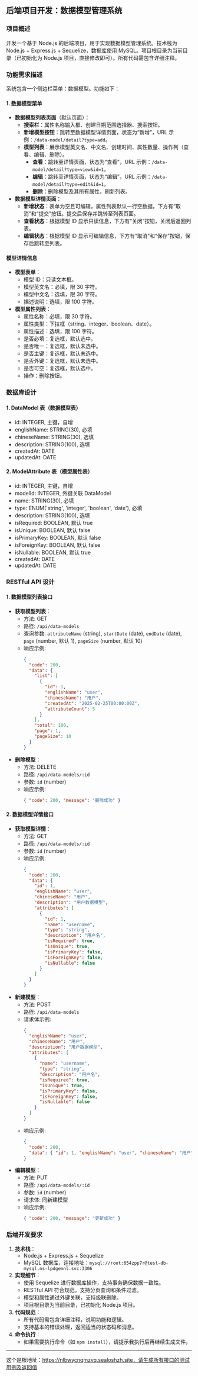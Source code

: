 ## 后端项目开发：数据模型管理系统

### 项目概述

开发一个基于 Node.js 的后端项目，用于实现数据模型管理系统。技术栈为 Node.js + Express.js + Sequelize，数据库使用 MySQL。项目根目录为当前目录（已初始化为 Node.js 项目，直接修改即可）。所有代码需包含详细注释。

### 功能需求描述

系统包含一个侧边栏菜单：数据模型。功能如下：

#### 1. 数据模型菜单

- **数据模型列表页面**（默认页面）：
  - **搜索栏**：属性名称输入框、创建日期范围选择器、搜索按钮。
  - **新增模型按钮**：跳转至数据模型详情页面，状态为“新增”，URL 示例：`/data-model/detail?type=add`。
  - **模型列表**：展示模型英文名、中文名、创建时间、属性数量、操作列（查看、编辑、删除）。
    - **查看**：跳转至详情页面，状态为“查看”，URL 示例：`/data-model/detail?type=view&id=1`。
    - **编辑**：跳转至详情页面，状态为“编辑”，URL 示例：`/data-model/detail?type=edit&id=1`。
    - **删除**：删除模型及其所有属性，刷新列表。
- **数据模型详情页面**：
  - **新增状态**：表单为空且可编辑，属性列表默认一行空数据，下方有“取消”和“提交”按钮。提交后保存并跳转至列表页面。
  - **查看状态**：根据模型 ID 显示只读信息，下方有“关闭”按钮，关闭后返回列表。
  - **编辑状态**：根据模型 ID 显示可编辑信息，下方有“取消”和“保存”按钮，保存后跳转至列表。

#### 模型详情信息

- **模型表单**：
  - 模型 ID：只读文本框。
  - 模型英文名：必填，限 30 字符。
  - 模型中文名：选填，限 30 字符。
  - 描述说明：选填，限 100 字符。
- **模型属性列表**：
  - 属性名称：必填，限 30 字符。
  - 属性类型：下拉框（string、integer、boolean、date）。
  - 属性描述：选填，限 100 字符。
  - 是否必填：复选框，默认选中。
  - 是否唯一：复选框，默认未选中。
  - 是否主键：复选框，默认未选中。
  - 是否外键：复选框，默认未选中。
  - 是否可空：复选框，默认选中。
  - 操作：删除按钮。

### 数据库设计

#### 1. DataModel 表（数据模型表）

- id: INTEGER, 主键，自增
- englishName: STRING(30), 必填
- chineseName: STRING(30), 选填
- description: STRING(100), 选填
- createdAt: DATE
- updatedAt: DATE

#### 2. ModelAttribute 表（模型属性表）

- id: INTEGER, 主键，自增
- modelId: INTEGER, 外键关联 DataModel
- name: STRING(30), 必填
- type: ENUM('string', 'integer', 'boolean', 'date'), 必填
- description: STRING(100), 选填
- isRequired: BOOLEAN, 默认 true
- isUnique: BOOLEAN, 默认 false
- isPrimaryKey: BOOLEAN, 默认 false
- isForeignKey: BOOLEAN, 默认 false
- isNullable: BOOLEAN, 默认 true
- createdAt: DATE
- updatedAt: DATE

### RESTful API 设计

#### 1. 数据模型列表接口

- **获取模型列表**：
  - 方法: GET
  - 路径: `/api/data-models`
  - 查询参数: `attributeName` (string), `startDate` (date), `endDate` (date), `page` (number, 默认 1), `pageSize` (number, 默认 10)
  - 响应示例:
    ```json
    {
      "code": 200,
      "data": {
        "list": [
          {
            "id": 1,
            "englishName": "user",
            "chineseName": "用户",
            "createdAt": "2025-02-25T00:00:00Z",
            "attributeCount": 5
          }
        ],
        "total": 100,
        "page": 1,
        "pageSize": 10
      }
    }
    ```
- **删除模型**：
  - 方法: DELETE
  - 路径: `/api/data-models/:id`
  - 参数: `id` (number)
  - 响应示例:
    ```json
    { "code": 200, "message": "删除成功" }
    ```

#### 2. 数据模型详情接口

- **获取模型详情**：
  - 方法: GET
  - 路径: `/api/data-models/:id`
  - 参数: `id` (number)
  - 响应示例:
    ```json
    {
      "code": 200,
      "data": {
        "id": 1,
        "englishName": "user",
        "chineseName": "用户",
        "description": "用户数据模型",
        "attributes": [
          {
            "id": 1,
            "name": "username",
            "type": "string",
            "description": "用户名",
            "isRequired": true,
            "isUnique": true,
            "isPrimaryKey": false,
            "isForeignKey": false,
            "isNullable": false
          }
        ]
      }
    }
    ```
- **新建模型**：
  - 方法: POST
  - 路径: `/api/data-models`
  - 请求体示例:
    ```json
    {
      "englishName": "user",
      "chineseName": "用户",
      "description": "用户数据模型",
      "attributes": [
        {
          "name": "username",
          "type": "string",
          "description": "用户名",
          "isRequired": true,
          "isUnique": true,
          "isPrimaryKey": false,
          "isForeignKey": false,
          "isNullable": false
        }
      ]
    }
    ```
  - 响应示例:
    ```json
    {
      "code": 200,
      "data": { "id": 1, "englishName": "user", "chineseName": "用户" }
    }
    ```
- **编辑模型**：
  - 方法: PUT
  - 路径: `/api/data-models/:id`
  - 参数: `id` (number)
  - 请求体: 同新建模型
  - 响应示例:
    ```json
    { "code": 200, "message": "更新成功" }
    ```

### 后端开发要求

1. **技术栈**：
   - Node.js + Express.js + Sequelize
   - MySQL 数据库，连接地址：`mysql://root:654zpp7r@test-db-mysql.ns-lpdgemnl.svc:3306`
2. **实现细节**：
   - 使用 Sequelize 进行数据库操作，支持事务确保数据一致性。
   - RESTful API 符合规范，支持分页查询和条件过滤。
   - 模型和属性通过外键关联，支持级联删除。
   - 项目根目录为当前目录，已初始化 Node.js 项目。
3. **代码规范**：
   - 所有代码需包含详细注释，说明功能和逻辑。
   - 支持基本的错误处理，返回适当的状态码和消息。
4. **命令执行**：
   - 如果需要执行命令（如 `npm install`），请提示我执行后再继续生成文件。

---

这个是根地址：https://nlbwycnqmzvq.sealoshzh.site，请生成所有接口的测试用例及返回值
